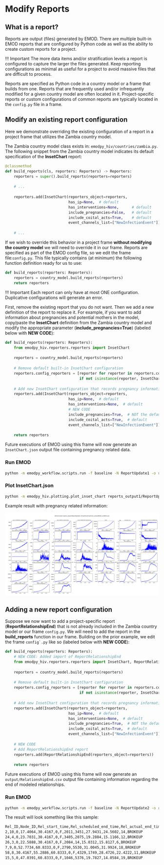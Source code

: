 # Modify Reports

## What is a report?

Reports are output (files) generated by EMOD. There are multiple built-in EMOD reports that are configured by Python code as
well as the ability to create custom reports for a project.

!!! Important
    The more data items and/or stratification levels a report is configured to capture the larger the files generated. 
    Keep reporting configurations as minimal as useful for a project to avoid massive files that are difficult to 
    process.

Reports are specified as Python code in a country model or a frame that builds from one. Reports that are frequently
used and/or infrequently modified for a given country model are often located in it. Project-specific reports or
custom configurations of common reports are typically located in the ``config.py`` file in a frame.

## Modify an existing report configuration

Here we demonstrate overriding the existing configuration of a report in a project frame that utilizes the Zambia 
country model.

The Zambia country model class exists in: ``emodpy_hiv/countries/zambia.py``. The following snippet from the Zambia
country model indicates its default specification of the **InsetChart** report:

```python 
@classmethod
def build_reports(cls, reporters: Reporters) -> Reporters:
    reporters = super().build_reports(reporters=reporters)

    # ...

    reporters.add(InsetChart(reporters_object=reporters,
                             has_ip=None,  # default
                             has_interventions=None,      # default
                             include_pregnancies=False,   # default
                             include_coital_acts=True,    # default
                             event_channels_list=["NewInfectionEvent"]))

    # ...
```

If we wish to override this behavior in a project frame **without modifying the country model** we will need to override
it in our frame. Reports are specified as part of the EMOD config file, so we edit the frame file:``config.py``. This 
file typically contains (at minimum) the following function definition ready for us to use:

```python
def build_reports(reporters: Reporters):
    reporters = country_model.build_reports(reporters)
    return reporters
```

!!! Important
    Each report can only have at most ONE configuration. Duplicative configurations will generate an error.

First, remove the existing report that you do not want. Then we add a new definition of the report to replace it. For
example, if you want to add information about pregnancies and potential mothers in the model, copy/paste the 
**InsetChart** definition from the Zambia country model and modify the appropriate parameter 
(**include_pregnancies=True**) (labeled below with **NEW CODE**):

```python
def build_reports(reporters: Reporters):
    from emodpy_hiv.reporters.reporters import InsetChart

    reporters = country_model.build_reports(reporters)

    # Remove default built-in InsetChart configuration
    reporters.config_reporters = [reporter for reporter in reporters.config_reporters
                                  if not isinstance(reporter, InsetChart)]

    # Add new InsetChart configuration that records pregnancy information
    reporters.add(InsetChart(reporters_object=reporters,
                             has_ip=None,  # default
                             has_interventions=None,  # default
                             # NEW CODE
                             include_pregnancies=True,  # NOT the default
                             include_coital_acts=True,  # default
                             event_channels_list=["NewInfectionEvent"]))

    return reporters
```

Future executions of EMOD using this frame will now generate an ``InsetChart.json`` output file containing pregnancy
related data.

### Run EMOD

```bash
python -m emodpy_workflow.scripts.run -f baseline -N ReportUpdate1 -o reports_output1 -p ContainerPlatform -d output/InsetChart.json
```

### Plot InsetChart.json

```bash
python -m emodpy_hiv.plotting.plot_inset_chart reports_output1/ReportUpdate1--0/InsetChart/InsetChart_sample00000_run00001.json
```

Example result with pregnancy related information:

![image](../images/InsetChart--pregnancy-example.png)


## Adding a new report configuration

Suppose we now want to add a project-specific report (**ReportRelationshipEnd**) that is not already included in the 
Zambia country model or our frame ``config.py``. We will need to add the report in the **build_reports** function in our
frame. Building on the prior example, we edit the frame ``config`.py`` like so (labeled below with **NEW CODE**):

```python
def build_reports(reporters: Reporters):
    # NEW CODE: Added import of ReportRelationshipEnd
    from emodpy_hiv.reporters.reporters import InsetChart, ReportRelationshipEnd

    reporters = country_model.build_reports(reporters)

    # Remove default built-in InsetChart configuration
    reporters.config_reporters = [reporter for reporter in reporters.config_reporters
                                  if not isinstance(reporter, InsetChart)]

    # Add new InsetChart configuration that records pregnancy information
    reporters.add(InsetChart(reporters_object=reporters,
                             has_ip=None,  # default
                             has_interventions=None,  # default
                             include_pregnancies=True,  # NOT the default
                             include_coital_acts=True,  # default
                             event_channels_list=["NewInfectionEvent"]))

    # NEW CODE
    # Add ReportRelationshipEnd report
    reporters.add(ReportRelationshipEnd(reporters_object=reporters))

    return reporters
```

Future executions of EMOD using this frame will now generate an ``output/RelationshipEnd.csv`` output file containing
information regarding the end of modeled relationships. 

### Run EMOD

```bash
python -m emodpy_workflow.scripts.run -f baseline -N ReportUpdate2 -o reports_output2 -p ContainerPlatform -d output/InsetChart.json,output/RelationshipEnd.csv
```

The result will look something like this sample:

```bash 
Rel_ID,Node_ID,Rel_start_time,Rel_scheduled_end_time,Rel_actual_end_time,Rel_type (0 = TRANSITORY; 1 = INFORMAL; 2 = MARITAL; 3 = COMMERCIAL),Is_rel_outside_PFA,male_ID,female_ID,male_age,female_age,num_total_coital_acts,Termination_Reason
2,10,0,17.4064,30.4167,0,F,2011,3451,27.9431,24.5602,14,BROKEUP
24,4,0,23.7031,30.4167,0,F,3405,2075,19.2884,15.1166,12,BROKEUP
26,3,0,22.5888,30.4167,0,F,2084,14,15.0312,15.8127,6,BROKEUP
7,9,0,52.7734,60.8333,0,F,2790,5530,31.0045,31.9924,18,BROKEUP
58,8,30.4167,55.2886,60.8333,0,F,4329,1749,28.4726,22.4222,11,BROKEUP
15,5,0,47.0391,60.8333,0,F,1046,5376,19.7827,14.0584,19,BROKEUP
```